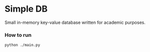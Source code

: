 # Simple DB
Small in-memory key-value database written for academic purposes.

### How to run
```
python ./main.py
```
